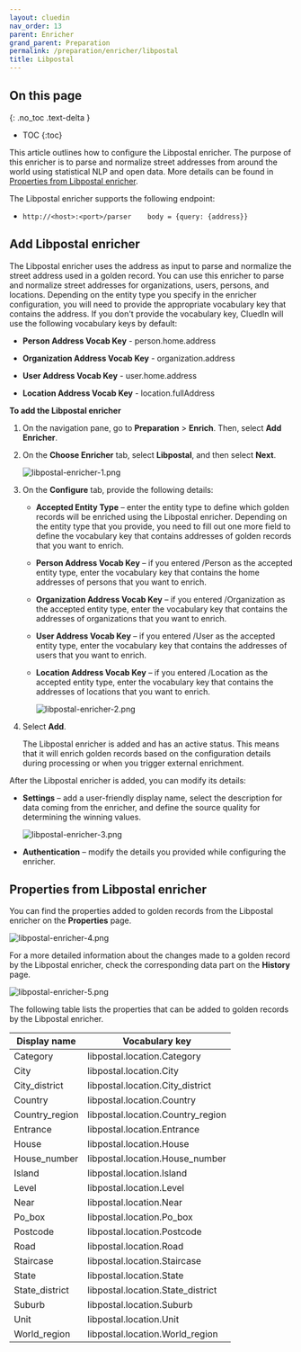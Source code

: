 ```yaml
---
layout: cluedin
nav_order: 13
parent: Enricher
grand_parent: Preparation
permalink: /preparation/enricher/libpostal
title: Libpostal
---
```

## On this page
{: .no_toc .text-delta }
- TOC
{:toc}

This article outlines how to configure the Libpostal enricher. The purpose of this enricher is to parse and normalize street addresses from around the world using statistical NLP and open data. More details can be found in [Properties from Libpostal enricher](#properties-from-libpostal-enricher).

The Libpostal enricher supports the following endpoint:

- `http://<host>:<port>/parser    body = {query: {address}}`

## Add Libpostal enricher

The Libpostal enricher uses the address as input to parse and normalize the street address used in a golden record. You can use this enricher to parse and normalize street addresses for organizations, users, persons, and locations. Depending on the entity type you specify in the enricher configuration, you will need to provide the appropriate vocabulary key that contains the address. If you don't provide the vocabulary key, CluedIn will use the following vocabulary keys by default:

- **Person Address Vocab Key** - person.home.address

- **Organization Address Vocab Key** - organization.address

- **User Address Vocab Key** - user.home.address

- **Location Address Vocab Key** - location.fullAddress

**To add the Libpostal enricher**

1. On the navigation pane, go to **Preparation** > **Enrich**. Then, select **Add Enricher**.

1. On the **Choose Enricher** tab, select **Libpostal**, and then select **Next**.

    ![libpostal-enricher-1.png](../../assets/images/preparation/enricher/libpostal-enricher-1.png)

1. On the **Configure** tab, provide the following details:

    - **Accepted Entity Type** – enter the entity type to define which golden records will be enriched using the Libpostal enricher. Depending on the entity type that you provide, you need to fill out one more field to define the vocabulary key that contains addresses of golden records that you want to enrich.

    - **Person Address Vocab Key** – if you entered /Person as the accepted entity type, enter the vocabulary key that contains the home addresses of persons that you want to enrich.

    - **Organization Address Vocab Key** – if you entered /Organization as the accepted entity type, enter the vocabulary key that contains the addresses of organizations that you want to enrich.

    - **User Address Vocab Key** – if you entered /User as the accepted entity type, enter the vocabulary key that contains the addresses of users that you want to enrich.

    - **Location Address Vocab Key** – if you entered /Location as the accepted entity type, enter the vocabulary key that contains the addresses of locations that you want to enrich.

        ![libpostal-enricher-2.png](../../assets/images/preparation/enricher/libpostal-enricher-2.png)

1. Select **Add**.

    The Libpostal enricher is added and has an active status. This means that it will enrich golden records based on the configuration details during processing or when you trigger external enrichment.

After the Libpostal enricher is added, you can modify its details:

- **Settings** – add a user-friendly display name, select the description for data coming from the enricher, and define the source quality for determining the winning values.

    ![libpostal-enricher-3.png](../../assets/images/preparation/enricher/libpostal-enricher-3.png)

- **Authentication** – modify the details you provided while configuring the enricher.

## Properties from Libpostal enricher

You can find the properties added to golden records from the Libpostal enricher on the **Properties** page.

![libpostal-enricher-4.png](../../assets/images/preparation/enricher/libpostal-enricher-4.png)

For a more detailed information about the changes made to a golden record by the Libpostal enricher, check the corresponding data part on the **History** page.

![libpostal-enricher-5.png](../../assets/images/preparation/enricher/libpostal-enricher-5.png)

The following table lists the properties that can be added to golden records by the Libpostal enricher.

| Display name | Vocabulary key |
|--|--|
| Category | libpostal.location.Category |
| City | libpostal.location.City |
| City_district | libpostal.location.City_district |
| Country | libpostal.location.Country |
| Country_region | libpostal.location.Country_region |
| Entrance | libpostal.location.Entrance |
| House | libpostal.location.House |
| House_number | libpostal.location.House_number |
| Island | libpostal.location.Island |
| Level | libpostal.location.Level |
| Near | libpostal.location.Near |
| Po_box | libpostal.location.Po_box |
| Postcode | libpostal.location.Postcode |
| Road | libpostal.location.Road |
| Staircase | libpostal.location.Staircase |
| State | libpostal.location.State |
| State_district | libpostal.location.State_district |
| Suburb | libpostal.location.Suburb |
| Unit | libpostal.location.Unit |
| World_region | libpostal.location.World_region |